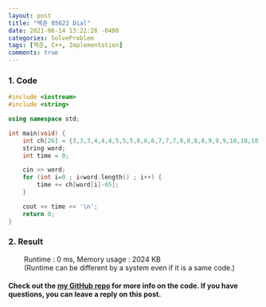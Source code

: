 ```yaml
---
layout: post
title: "백준 05622 Dial"
date: 2021-06-14 13:22:28 -0400
categories: SolveProblem
tags: [백준, C++, Implementation]
comments: true
---
```


### 1. Code
```cpp
#include <iostream>
#include <string>

using namespace std;

int main(void) {
    int ch[26] = {3,3,3,4,4,4,5,5,5,6,6,6,7,7,7,8,8,8,8,9,9,9,10,10,10,10};
    string word;
    int time = 0;

    cin >> word;
    for (int i=0 ; i<word.length() ; i++) {
        time += ch[word[i]-65];
    }

    cout << time << '\n';
    return 0;
}
```

### 2. Result
&nbsp;&nbsp;&nbsp;&nbsp;&nbsp;&nbsp;&nbsp;&nbsp;Runtime : 0 ms, Memory usage : 2024 KB  
&nbsp;&nbsp;&nbsp;&nbsp;&nbsp;&nbsp;&nbsp;&nbsp;(Runtime can be different by a system even if it is a same code.)

#### Check out the [my GitHub repo][hyuk-gh] for more info on the code. If you have questions, you can leave a reply on this post.
[hyuk-gh]: https://github.com/dlgur1994/StudyAlgorithms
